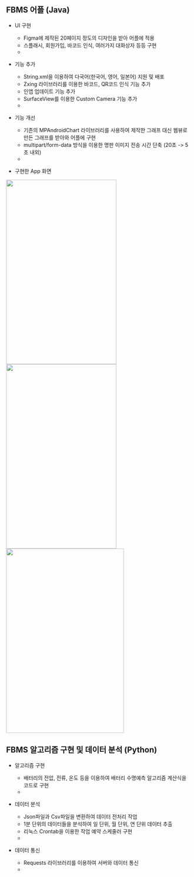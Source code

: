 ## FBMS 어플 (Java)
* UI 구현
  * Figma에 제작된 20페이지 정도의 디자인을 받아 어플에 적용
  * 스플래시, 회원가입, 바코드 인식, 여러가지 대화상자 등등 구현
  *

* 기능 추가
  * String.xml을 이용하여 다국어(한국어, 영어, 일본어) 지원 및 배포
  * Zxing 라이브러리를 이용한 바코드, QR코드 인식 기능 추가
  * 인앱 업데이트 기능 추가 
  * SurfaceView를 이용한 Custom Camera 기능 추가 
  * 

* 기능 개선
  * 기존의 MPAndroidChart 라이브러리를 사용하여 제작한 그래프 대신 웹뷰로 만든 그래프를 받아와 어플에 구현 
  * multipart/form-data 방식을 이용한 명판 이미지 전송 시간 단축 (20초 -> 5초 내외)
  * 
  
* 구현한 App 화면

<img src="https://user-images.githubusercontent.com/50148363/185748662-cfee99e9-6e75-44b7-a438-ae91731a0b69.png" width="300" height="500"/>    <img src="https://user-images.githubusercontent.com/50148363/185747683-f33214ef-c4c8-467a-91a8-98e66a922a58.png" width="300" height="500"/>   <img src="https://user-images.githubusercontent.com/50148363/185748052-f49c0fef-30d4-48ea-8d0d-fb5a9eacf131.png" width="320" height="500"/>


## FBMS 알고리즘 구현 및 데이터 분석 (Python)
* 알고리즘 구현 
  * 배터리의 전압, 전류, 온도 등을 이용하여 배터리 수명예측 알고리즘 계산식을 코드로 구현  
  * 

* 데이터 분석
  *  Json파일과 Csv파일을 변환하여 데이터 전처리 작업
  *  1분 단위의 데이터들을 분석하여 일 단위, 월 단위, 연 단위 데이터 추출
  *  리눅스 Crontab을 이용한 작업 예약 스케줄러 구현
  *  

* 데이터 통신
  * Requests 라이브러리를 이용하여 서버와 데이터 통신
  * 

